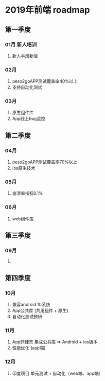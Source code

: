 # 2019年前端 roadmap

## 第一季度

### 01月 新人培训
1. 新人手册新版

### 02月
1. peso2goAPP测试覆盖率40%以上
2. 支持自动化测试

### 03月
1. 原生组件库
2. App线上bug监控

## 第二季度

### 04月
1. peso2goAPP测试覆盖率70%以上
2. ios原生技术

### 05月
1. 崩溃率指标0.1%

### 06月
1. web组件库

## 第三季度

### 09月
1. 

## 第四季度

### 10月

1. 兼容android 10系统
2. App公共库 (共用组件 + 原生)
3. 自动化测试预研

### 11月

1. App菲律宾 集成公共库 => Android + ios版本
2. 性能优化 (app端)

### 12月

1. 印度项目 单元测试 + 自动化（web端、app端）
